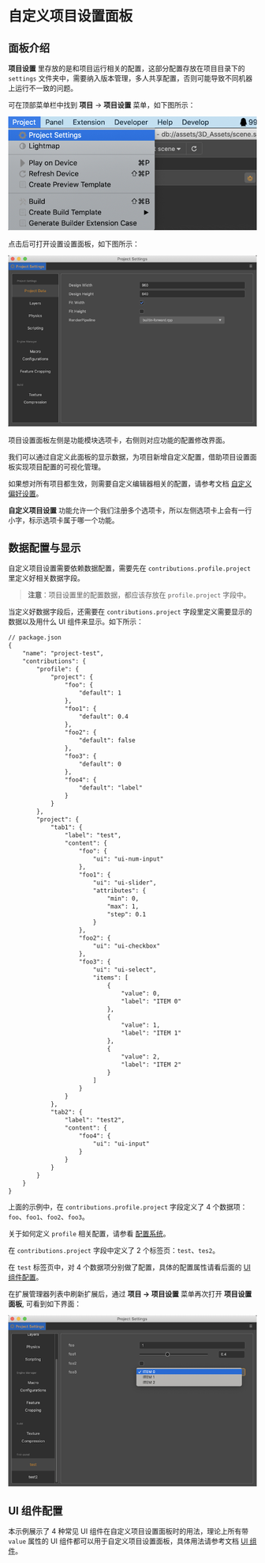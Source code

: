 # 自定义项目设置面板

## 面板介绍

**项目设置** 里存放的是和项目运行相关的配置，这部分配置存放在项目目录下的 `settings` 文件夹中，需要纳入版本管理，多人共享配置，否则可能导致不同机器上运行不一致的问题。

可在顶部菜单栏中找到 **项目** -> **项目设置** 菜单，如下图所示：

![project-settings-menu](./image/project-settings-menu.png)

点击后可打开设置设置面板，如下图所示：

![project-settings-panel](./image/project-settings-panel.png)

项目设置面板左侧是功能模块选项卡，右侧则对应功能的配置修改界面。

我们可以通过自定义此面板的显示数据，为项目新增自定义配置，借助项目设置面板实现项目配置的可视化管理。

如果想对所有项目都生效，则需要自定义编辑器相关的配置，请参考文档 [自定义偏好设置](./contributions-preferences.md)。

**自定义项目设置** 功能允许一个我们注册多个选项卡，所以左侧选项卡上会有一行小字，标示选项卡属于哪一个功能。

## 数据配置与显示

自定义项目设置需要依赖数据配置，需要先在 `contributions.profile.project` 里定义好相关数据字段。

> **注意**：项目设置里的配置数据，都应该存放在 `profile.project` 字段中。

当定义好数据字段后，还需要在 `contributions.project` 字段里定义需要显示的数据以及用什么 UI 组件来显示。如下所示：

```json5
// package.json
{
    "name": "project-test",
    "contributions": {
        "profile": {
            "project": {
                "foo": {
                    "default": 1
                },
                "foo1": {
                    "default": 0.4
                },
                "foo2": {
                    "default": false
                },
                "foo3": {
                    "default": 0
                },
                "foo4": {
                    "default": "label"
                }
            }
        },        
        "project": {
            "tab1": {
                "label": "test",
                "content": {
                    "foo": {
                        "ui": "ui-num-input"
                    },
                    "foo1": {
                        "ui": "ui-slider",
                        "attributes": {
                            "min": 0,
                            "max": 1,
                            "step": 0.1
                        }
                    },
                    "foo2": {
                        "ui": "ui-checkbox"
                    },
                    "foo3": {
                        "ui": "ui-select",
                        "items": [
                            {
                                "value": 0,
                                "label": "ITEM 0"
                            },
                            {
                                "value": 1,
                                "label": "ITEM 1"
                            },
                            {
                                "value": 2,
                                "label": "ITEM 2"
                            }
                        ]
                    }
                }
            },
            "tab2": {
                "label": "test2",
                "content": {
                    "foo4": {
                        "ui": "ui-input"
                    }
                }
            }
        }        
    }
}
```

上面的示例中，在 `contributions.profile.project` 字段定义了 4 个数据项： `foo`、`foo1`、`foo2`、`foo3`。

关于如何定义 `profile` 相关配置，请参看 [配置系统](./profile.md)。

在 `contributions.project` 字段中定义了 2 个标签页：`test`、`tes2`。

在 `test` 标签页中，对 4 个数据项分别做了配置，具体的配置属性请看后面的 [UI 组件配置](##ui-%E7%BB%84%E4%BB%B6%E9%85%8D%E7%BD%AE)。

在扩展管理器列表中刷新扩展后，通过 **项目 -> 项目设置** 菜单再次打开 **项目设置面板**, 可看到如下界面：

![project-settings-panel-custom](./image/project-settings-panel-custom.png)

## UI 组件配置

本示例展示了 4 种常见 UI 组件在自定义项目设置面板时的用法，理论上所有带 `value` 属性的 UI 组件都可以用于自定义项目设置面板，具体用法请参考文档 [UI 组件](./ui.md)。
